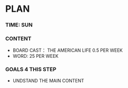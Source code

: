 # PLAN

### TIME: SUN

### CONTENT

- BOARD CAST： THE AMERICAN LIFE 0.5 PER WEEK
- WORD: 25 PER WEEK


### GOALS 4 THIS STEP

- UNDSTAND THE MAIN CONTENT 





